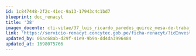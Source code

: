 ```yaml
---
id: 1c847448-2f2c-41ec-9a13-17943c4c1bd7
blueprint: doc_renacyt
title: '38'
imagen_docente: cti-vitae/37_luis_ricardo_paredes_quiroz_mesa-de-trabajo-1.png
link: 'https://servicio-renacyt.concytec.gob.pe/ficha-renacyt/?idInvestigador=1475'
updated_by: 06ac68ab-d29f-41e9-9b9a-dd4da3996484
updated_at: 1698075766
---
```

